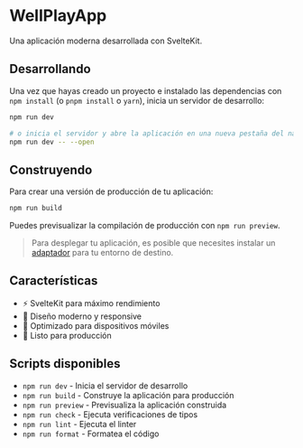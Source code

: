 # WellPlayApp

Una aplicación moderna desarrollada con SvelteKit.

## Desarrollando

Una vez que hayas creado un proyecto e instalado las dependencias con `npm install` (o `pnpm install` o `yarn`), inicia un servidor de desarrollo:

```bash
npm run dev

# o inicia el servidor y abre la aplicación en una nueva pestaña del navegador
npm run dev -- --open
```

## Construyendo

Para crear una versión de producción de tu aplicación:

```bash
npm run build
```

Puedes previsualizar la compilación de producción con `npm run preview`.

> Para desplegar tu aplicación, es posible que necesites instalar un [adaptador](https://kit.svelte.dev/docs/adapters) para tu entorno de destino.

## Características

- ⚡ SvelteKit para máximo rendimiento
- 🎨 Diseño moderno y responsive  
- 📱 Optimizado para dispositivos móviles
- 🚀 Listo para producción

## Scripts disponibles

- `npm run dev` - Inicia el servidor de desarrollo
- `npm run build` - Construye la aplicación para producción
- `npm run preview` - Previsualiza la aplicación construida
- `npm run check` - Ejecuta verificaciones de tipos
- `npm run lint` - Ejecuta el linter
- `npm run format` - Formatea el código
